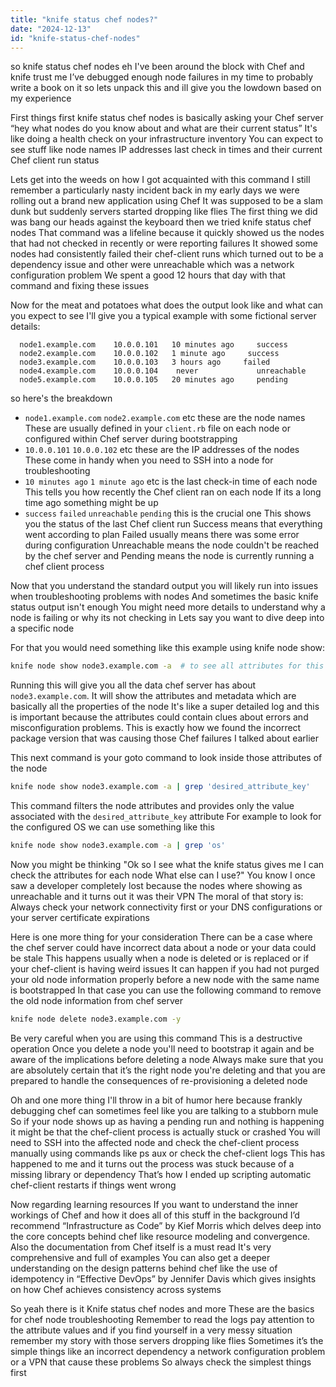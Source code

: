 ```yaml
---
title: "knife status chef nodes?"
date: "2024-12-13"
id: "knife-status-chef-nodes"
---
```


so knife status chef nodes eh I've been around the block with Chef and knife trust me I’ve debugged enough node failures in my time to probably write a book on it  so lets unpack this and ill give you the lowdown based on my experience

First things first knife status chef nodes is basically asking your Chef server “hey what nodes do you know about and what are their current status” It's like doing a health check on your infrastructure inventory You can expect to see stuff like node names IP addresses last check in times and their current Chef client run status

Lets get into the weeds on how I got acquainted with this command I still remember a particularly nasty incident back in my early days we were rolling out a brand new application using Chef It was supposed to be a slam dunk but suddenly servers started dropping like flies The first thing we did was bang our heads against the keyboard then we tried knife status chef nodes That command was a lifeline because it quickly showed us the nodes that had not checked in recently or were reporting failures It showed some nodes had consistently failed their chef-client runs which turned out to be a dependency issue and other were unreachable which was a network configuration problem We spent a good 12 hours that day with that command and fixing these issues

Now for the meat and potatoes what does the output look like and what can you expect to see I'll give you a typical example with some fictional server details:

```
  node1.example.com    10.0.0.101   10 minutes ago     success
  node2.example.com    10.0.0.102   1 minute ago     success
  node3.example.com    10.0.0.103   3 hours ago     failed
  node4.example.com    10.0.0.104    never             unreachable
  node5.example.com    10.0.0.105   20 minutes ago     pending
```

 so here's the breakdown
*   `node1.example.com`  `node2.example.com` etc these are the node names These are usually defined in your `client.rb` file on each node or configured within Chef server during bootstrapping
*   `10.0.0.101` `10.0.0.102` etc these are the IP addresses of the nodes These come in handy when you need to SSH into a node for troubleshooting
*  `10 minutes ago` `1 minute ago`  etc is the last check-in time of each node This tells you how recently the Chef client ran on each node If its a long time ago something might be up
* `success` `failed` `unreachable` `pending` this is the crucial one This shows you the status of the last Chef client run Success means that everything went according to plan Failed usually means there was some error during configuration Unreachable means the node couldn't be reached by the chef server and Pending means the node is currently running a chef client process

Now that you understand the standard output you will likely run into issues when troubleshooting problems with nodes And sometimes the basic knife status output isn't enough You might need more details to understand why a node is failing or why its not checking in Lets say you want to dive deep into a specific node

For that you would need something like this example using knife node show:

```bash
knife node show node3.example.com -a  # to see all attributes for this node
```

Running this will give you all the data chef server has about `node3.example.com`. It will show the attributes and metadata which are basically all the properties of the node It's like a super detailed log and this is important because the attributes could contain clues about errors and misconfiguration problems. This is exactly how we found the incorrect package version that was causing those Chef failures I talked about earlier

This next command is your goto command to look inside those attributes of the node

```bash
knife node show node3.example.com -a | grep 'desired_attribute_key'
```

This command filters the node attributes and provides only the value associated with the `desired_attribute_key` attribute For example to look for the configured OS we can use something like this

```bash
knife node show node3.example.com -a | grep 'os'
```

Now you might be thinking "Ok so I see what the knife status gives me I can check the attributes for each node What else can I use?" You know I once saw a developer completely lost because the nodes where showing as unreachable and it turns out it was their VPN The moral of that story is: Always check your network connectivity first or your DNS configurations or your server certificate expirations

Here is one more thing for your consideration There can be a case where the chef server could have incorrect data about a node or your data could be stale This happens usually when a node is deleted or is replaced or if your chef-client is having weird issues It can happen if you had not purged your old node information properly before a new node with the same name is bootstrapped In that case you can use the following command to remove the old node information from chef server

```bash
knife node delete node3.example.com -y
```

Be very careful when you are using this command This is a destructive operation Once you delete a node you'll need to bootstrap it again and be aware of the implications before deleting a node Always make sure that you are absolutely certain that it’s the right node you're deleting and that you are prepared to handle the consequences of re-provisioning a deleted node

Oh and one more thing I'll throw in a bit of humor here because frankly debugging chef can sometimes feel like you are talking to a stubborn mule So if your node shows up as having a pending run and nothing is happening it might be that the chef-client process is actually stuck or crashed You will need to SSH into the affected node and check the chef-client process manually using commands like ps aux or check the chef-client logs This has happened to me and it turns out the process was stuck because of a missing library or dependency That’s how I ended up scripting automatic chef-client restarts if things went wrong

Now regarding learning resources If you want to understand the inner workings of Chef and how it does all of this stuff in the background I’d recommend “Infrastructure as Code” by Kief Morris which delves deep into the core concepts behind chef like resource modeling and convergence. Also the documentation from Chef itself is a must read It's very comprehensive and full of examples You can also get a deeper understanding on the design patterns behind chef like the use of idempotency in “Effective DevOps” by Jennifer Davis which gives insights on how Chef achieves consistency across systems

So yeah there is it Knife status chef nodes and more These are the basics for chef node troubleshooting Remember to read the logs pay attention to the attribute values and if you find yourself in a very messy situation remember my story with those servers dropping like flies Sometimes it’s the simple things like an incorrect dependency a network configuration problem or a VPN that cause these problems So always check the simplest things first
